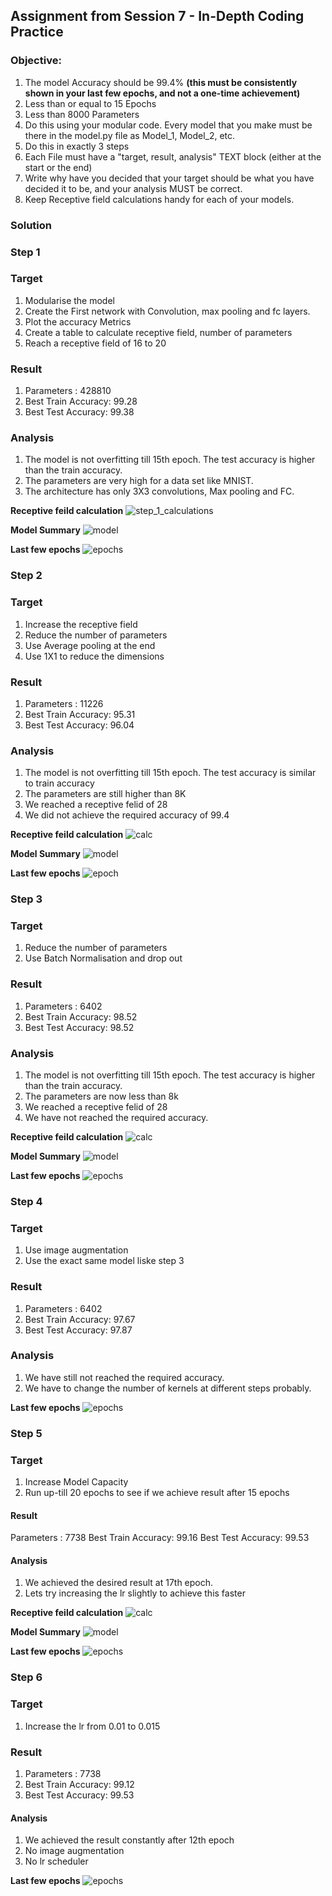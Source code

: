 ## Assignment from Session 7 - In-Depth Coding Practice

### Objective: 
1.  The model Accuracy should be 99.4%  **(this must be consistently shown in your last few epochs, and not a one-time achievement)**
2. Less than or equal to 15 Epochs
3. Less than 8000 Parameters
4. Do this using your modular code. Every model that you make must be there in the model.py file as Model_1, Model_2, etc.
5.  Do this in exactly 3 steps
6.  Each File must have a "target, result, analysis" TEXT block (either at the start or the end)
7.  Write why have you decided that your target should be what you have decided it to be, and your analysis MUST be correct.
8. Keep Receptive field calculations handy for each of your models.

### Solution
### Step 1
### Target
1. Modularise the model
2. Create the First network with Convolution, max pooling and fc layers.
3. Plot the accuracy Metrics 
4. Create a table to calculate receptive field, number of parameters
6. Reach a receptive field of 16 to 20

### Result
1. Parameters : 428810
2. Best Train Accuracy: 99.28
3. Best Test Accuracy: 99.38

### Analysis
1. The model is not overfitting till 15th epoch. The test accuracy is higher than the train accuracy.
2. The parameters are very high for a data set like MNIST.
3. The architecture has only 3X3 convolutions, Max pooling and FC.

**Receptive feild calculation**
![step_1_calculations](https://github.com/prarthananbhat/ERA/blob/master/Session_7/misc/step_1/step_1_calculations.png)

**Model Summary**
![model](https://github.com/prarthananbhat/ERA/blob/master/Session_7/misc/step_1/step_1_model.png)

**Last few epochs**
![epochs](https://github.com/prarthananbhat/ERA/blob/master/Session_7/misc/step_1/step_1_epochs.png)

### Step 2
### Target
1. Increase the receptive field
2. Reduce the number of parameters
3. Use Average pooling at the end
4. Use 1X1 to reduce the dimensions


### Result
1. Parameters : 11226
2. Best Train Accuracy: 95.31
3. Best Test Accuracy: 96.04

### Analysis
1. The model is not overfitting till 15th epoch. The test accuracy is similar to train accuracy
2. The parameters are still higher than 8K
3. We reached a receptive felid of 28
4. We did not achieve the required accuracy of 99.4

**Receptive feild calculation**
![calc](https://github.com/prarthananbhat/ERA/blob/master/Session_7/misc/step_2/step_2_calculations.png)

**Model Summary**
![model](https://github.com/prarthananbhat/ERA/blob/master/Session_7/misc/step_2/step_2_model.png)

**Last few epochs**
![epoch](https://github.com/prarthananbhat/ERA/blob/master/Session_7/misc/step_2/step_2_epochs.png)


### Step 3
### Target
1. Reduce the number of parameters
2. Use Batch Normalisation and drop out

### Result
1. Parameters : 6402
2. Best Train Accuracy: 98.52
3. Best Test Accuracy: 98.52

### Analysis
1. The model is not overfitting till 15th epoch. The test accuracy is higher than the train accuracy.
2. The parameters are now less than 8k
3. We reached a receptive felid of 28
4. We have not reached the required accuracy.

**Receptive feild calculation**
![calc](https://github.com/prarthananbhat/ERA/blob/master/Session_7/misc/step_3/step_3_calculations.png)

**Model Summary**
![model](https://github.com/prarthananbhat/ERA/blob/master/Session_7/misc/step_3/step_3_model.png)

**Last few epochs**
![epochs](https://github.com/prarthananbhat/ERA/blob/master/Session_7/misc/step_3/step_3_epochs.png)


### Step 4
### Target
1. Use image augmentation
2. Use the exact same model liske step 3

### Result
1. Parameters : 6402
2. Best Train Accuracy: 97.67
3. Best Test Accuracy: 97.87

### Analysis
1. We have still not reached the required accuracy.
2. We have to change the number of kernels at different steps probably.

**Last few epochs**
![epochs](https://github.com/prarthananbhat/ERA/blob/master/Session_7/misc/step%204/step_4_epoch.png)


### Step 5
### Target
1. Increase Model Capacity
2. Run up-till 20 epochs to see if we achieve result after 15 epochs


#### Result
Parameters : 7738
Best Train Accuracy: 99.16
Best Test Accuracy: 99.53

#### Analysis
1. We achieved the desired result at 17th epoch.
2. Lets try increasing the lr slightly to achieve this faster

**Receptive feild calculation**
![calc](https://github.com/prarthananbhat/ERA/blob/master/Session_7/misc/step_5/step_5_calculations.png)

**Model Summary**
![model](https://github.com/prarthananbhat/ERA/blob/master/Session_7/misc/step_5/step_5_model.png)

**Last few epochs**
![epochs](https://github.com/prarthananbhat/ERA/blob/master/Session_7/misc/step_5/step_5_epochs.png)

### Step 6
### Target
1. Increase the lr from 0.01 to 0.015

### Result
1. Parameters : 7738
2. Best Train Accuracy: 99.12
3. Best Test Accuracy: 99.53
   
#### Analysis
1. We achieved the result constantly after 12th epoch
2. No image augmentation
3. No lr scheduler

**Last few epochs**
![epochs](https://github.com/prarthananbhat/ERA/blob/master/Session_7/misc/Screenshot%202023-06-15%20at%2011.37.22%20PM.png)

